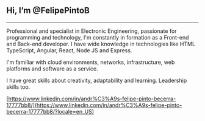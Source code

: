 ## **Hi, I’m @FelipePintoB**
------------
Professional and specialist in Electronic Engineering, passionate for programming and technology, I'm constantly in formation as a Front-end and Back-end developer. I have wide knowledge in technologies like HTML TypeScript, Angular, React, Node JS and Express.
 
I'm familiar with cloud environments, networks, infrastructure, web platforms and software as a service.
 
I have great skills about creativity, adaptability and learning. Leadership skills too.

[https://www.linkedin.com/in/andr%C3%A9s-felipe-pinto-becerra-17777bb8/](https://www.linkedin.com/in/andr%C3%A9s-felipe-pinto-becerra-17777bb8/?locale=en_US)
